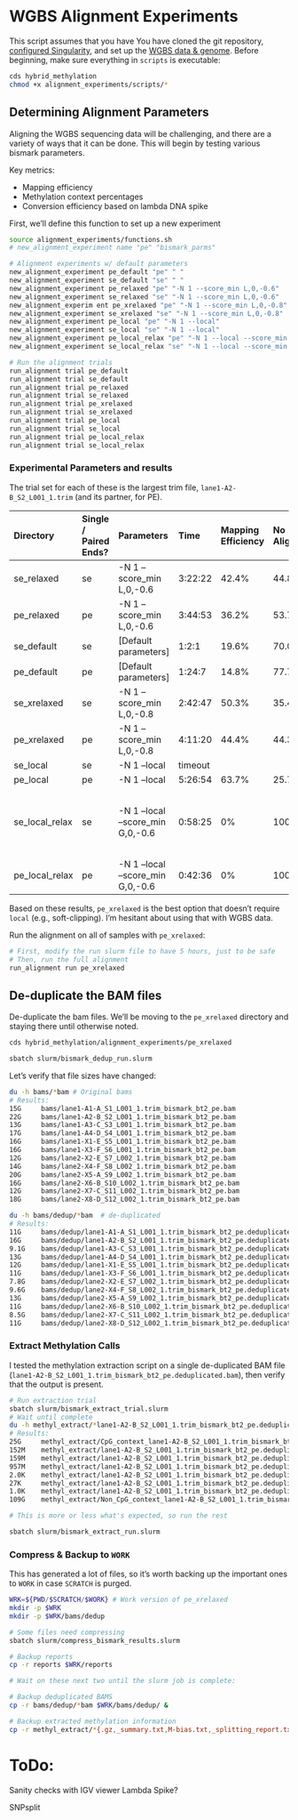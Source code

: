 
# WGBS Alignment Experiments

This script assumes that you have You have cloned the git repository,
[configured Singularity](../docker/), and set up the [WGBS data &
genome](../wgbs_setup/). Before beginning, make sure everything in
`scripts` is executable:

``` bash
cds hybrid_methylation
chmod +x alignment_experiments/scripts/*
```

## Determining Alignment Parameters

Aligning the WGBS sequencing data will be challenging, and there are a
variety of ways that it can be done. This will begin by testing various
bismark parameters.

Key metrics:

-   Mapping efficiency
-   Methylation context percentages
-   Conversion efficiency based on lambda DNA spike

First, we’ll define this function to set up a new experiment

``` bash
source alignment_experiments/functions.sh
# new_alignment_experiment name "pe" "bismark_parms"

# Alignment experiments w/ default parameters
new_alignment_experiment pe_default "pe" " "
new_alignment_experiment se_default "se" " "
new_alignment_experiment pe_relaxed "pe" "-N 1 --score_min L,0,-0.6"
new_alignment_experiment se_relaxed "se" "-N 1 --score_min L,0,-0.6"
new_alignment_experim ent pe_xrelaxed "pe" "-N 1 --score_min L,0,-0.8"
new_alignment_experiment se_xrelaxed "se" "-N 1 --score_min L,0,-0.8"
new_alignment_experiment pe_local "pe" "-N 1 --local"
new_alignment_experiment se_local "se" "-N 1 --local"
new_alignment_experiment pe_local_relax "pe" "-N 1 --local --score_min G,0,-0.6"
new_alignment_experiment se_local_relax "se" "-N 1 --local --score_min G,0,-0.6"

# Run the alignment trials
run_alignment trial pe_default
run_alignment trial se_default
run_alignment trial pe_relaxed
run_alignment trial se_relaxed
run_alignment trial pe_xrelaxed
run_alignment trial se_xrelaxed
run_alignment trial pe_local
run_alignment trial se_local
run_alignment trial pe_local_relax
run_alignment trial se_local_relax
```

### Experimental Parameters and results

The trial set for each of these is the largest trim file,
`lane1-A2-B_S2_L001_1.trim` (and its partner, for PE).

| Directory      | Single / Paired Ends? | Parameters                      | Time    | Mapping Efficiency | No Alignment | CpG Context | CHG Context | CHH Context | Unknown Context | Conversion Efficiency (lambda) | Comments                                          |
|:---------------|:----------------------|:--------------------------------|:--------|:-------------------|:-------------|:------------|:------------|:------------|:----------------|:-------------------------------|:--------------------------------------------------|
| se_relaxed     | se                    | -N 1 –score_min L,0,-0.6        | 3:22:22 | 42.4%              | 44.8%        | 9.2%        | 1.7%        | 1.9%        | 21.8%           |                                |                                                   |
| pe_relaxed     | pe                    | -N 1 –score_min L,0,-0.6        | 3:44:53 | 36.2%              | 53.7%        | 9.5%        | 1.7%        | 1.9%        | 23.6%           |                                |                                                   |
| se_default     | se                    | \[Default parameters\]          | 1:2:1   | 19.6%              | 70.0%        | 9.1%        | 0.9%        | 1.0%        | 18.5%           |                                |                                                   |
| pe_default     | pe                    | \[Default parameters\]          | 1:24:7  | 14.8%              | 77.7%        | 9.1%        | 1.0%        | 1.0%        | 19.8%           |                                |                                                   |
| se_xrelaxed    | se                    | -N 1 –score_min L,0,-0.8        | 2:42:47 | 50.3%              | 35.4%        | 9.2%        | 1.9%        | 2.2%        | 19.7%           |                                |                                                   |
| pe_xrelaxed    | pe                    | -N 1 –score_min L,0,-0.8        | 4:11:20 | 44.4%              | 44.35%       | 9.4%        | 2.0%        | 2.2%        | 21.6%           |                                |                                                   |
| se_local       | se                    | -N 1 –local                     | timeout |                    |              |             |             |             |                 |                                |                                                   |
| pe_local       | pe                    | -N 1 –local                     | 5:26:54 | 63.7%              | 25.7%        | 8.2%        | 1.0%        | 1.5%        | 4.9%            |                                |                                                   |
| se_local_relax | se                    | -N 1 –local –score_min G,0,-0.6 | 0:58:25 | 0%                 | 100%         | NA          | NA          | NA          | NA              |                                | I should figure out how score_min works for local |
| pe_local_relax | pe                    | -N 1 –local –score_min G,0,-0.6 | 0:42:36 | 0%                 | 100%         | NA          | NA          | NA          | NA              |                                |                                                   |

Based on these results, `pe_xrelaxed` is the best option that doesn’t
require `local` (e.g., soft-clipping). I’m hesitant about using that
with WGBS data.

Run the alignment on all of samples with `pe_xrelaxed`:

``` bash
# First, modify the run slurm file to have 5 hours, just to be safe
# Then, run the full alignment
run_alignment run pe_xrelaxed
```

## De-duplicate the BAM files

De-duplicate the bam files. We’ll be moving to the `pe_xrelaxed`
directory and staying there until otherwise noted.

``` bash
cds hybrid_methylation/alignment_experiments/pe_xrelaxed

sbatch slurm/bismark_dedup_run.slurm
```

Let’s verify that file sizes have changed:

``` bash
du -h bams/*bam # Original bams
# Results:
15G     bams/lane1-A1-A_S1_L001_1.trim_bismark_bt2_pe.bam
22G     bams/lane1-A2-B_S2_L001_1.trim_bismark_bt2_pe.bam
13G     bams/lane1-A3-C_S3_L001_1.trim_bismark_bt2_pe.bam
17G     bams/lane1-A4-D_S4_L001_1.trim_bismark_bt2_pe.bam
16G     bams/lane1-X1-E_S5_L001_1.trim_bismark_bt2_pe.bam
16G     bams/lane1-X3-F_S6_L001_1.trim_bismark_bt2_pe.bam
12G     bams/lane2-X2-E_S7_L002_1.trim_bismark_bt2_pe.bam
14G     bams/lane2-X4-F_S8_L002_1.trim_bismark_bt2_pe.bam
20G     bams/lane2-X5-A_S9_L002_1.trim_bismark_bt2_pe.bam
16G     bams/lane2-X6-B_S10_L002_1.trim_bismark_bt2_pe.bam
12G     bams/lane2-X7-C_S11_L002_1.trim_bismark_bt2_pe.bam
18G     bams/lane2-X8-D_S12_L002_1.trim_bismark_bt2_pe.bam

du -h bams/dedup/*bam  # de-duplicated
# Results:
11G     bams/dedup/lane1-A1-A_S1_L001_1.trim_bismark_bt2_pe.deduplicated.bam
16G     bams/dedup/lane1-A2-B_S2_L001_1.trim_bismark_bt2_pe.deduplicated.bam
9.1G    bams/dedup/lane1-A3-C_S3_L001_1.trim_bismark_bt2_pe.deduplicated.bam
13G     bams/dedup/lane1-A4-D_S4_L001_1.trim_bismark_bt2_pe.deduplicated.bam
12G     bams/dedup/lane1-X1-E_S5_L001_1.trim_bismark_bt2_pe.deduplicated.bam
11G     bams/dedup/lane1-X3-F_S6_L001_1.trim_bismark_bt2_pe.deduplicated.bam
7.8G    bams/dedup/lane2-X2-E_S7_L002_1.trim_bismark_bt2_pe.deduplicated.bam
9.6G    bams/dedup/lane2-X4-F_S8_L002_1.trim_bismark_bt2_pe.deduplicated.bam
13G     bams/dedup/lane2-X5-A_S9_L002_1.trim_bismark_bt2_pe.deduplicated.bam
11G     bams/dedup/lane2-X6-B_S10_L002_1.trim_bismark_bt2_pe.deduplicated.bam
8.5G    bams/dedup/lane2-X7-C_S11_L002_1.trim_bismark_bt2_pe.deduplicated.bam
11G     bams/dedup/lane2-X8-D_S12_L002_1.trim_bismark_bt2_pe.deduplicated.bam
```

### Extract Methylation Calls

I tested the methylation extraction script on a single de-duplicated BAM
file (`lane1-A2-B_S2_L001_1.trim_bismark_bt2_pe.deduplicated.bam`), then
verify that the output is present.

``` bash
# Run extraction trial
sbatch slurm/bismark_extract_trial.slurm
# Wait until complete
du -h methyl_extract/*lane1-A2-B_S2_L001_1.trim_bismark_bt2_pe.deduplicated*
# Results:
25G     methyl_extract/CpG_context_lane1-A2-B_S2_L001_1.trim_bismark_bt2_pe.deduplicated.txt
152M    methyl_extract/lane1-A2-B_S2_L001_1.trim_bismark_bt2_pe.deduplicated.bedGraph.gz
159M    methyl_extract/lane1-A2-B_S2_L001_1.trim_bismark_bt2_pe.deduplicated.bismark.cov.gz
957M    methyl_extract/lane1-A2-B_S2_L001_1.trim_bismark_bt2_pe.deduplicated.CpG_report.txt
2.0K    methyl_extract/lane1-A2-B_S2_L001_1.trim_bismark_bt2_pe.deduplicated.cytosine_context_summary.txt
27K     methyl_extract/lane1-A2-B_S2_L001_1.trim_bismark_bt2_pe.deduplicated.M-bias.txt
1.0K    methyl_extract/lane1-A2-B_S2_L001_1.trim_bismark_bt2_pe.deduplicated_splitting_report.txt
109G    methyl_extract/Non_CpG_context_lane1-A2-B_S2_L001_1.trim_bismark_bt2_pe.deduplicated.txt

# This is more or less what's expected, so run the rest

sbatch slurm/bismark_extract_run.slurm
```

### Compress & Backup to `WORK`

This has generated a lot of files, so it’s worth backing up the
important ones to `WORK` in case `SCRATCH` is purged.

``` bash
WRK=${PWD/$SCRATCH/$WORK} # Work version of pe_xrelaxed
mkdir -p $WRK
mkdir -p $WRK/bams/dedup

# Some files need compressing
sbatch slurm/compress_bismark_results.slurm

# Backup reports
cp -r reports $WRK/reports

# Wait on these next two until the slurm job is complete:

# Backup deduplicated BAMS
cp -r bams/dedup/*bam $WRK/bams/dedup/ &

# Backup extracted methylation information
cp -r methyl_extract/*{.gz,_summary.txt,M-bias.txt,_splitting_report.txt} $WRK/methyl_extract
```

# ToDo:

Sanity checks with IGV viewer Lambda Spike?

SNPsplit
